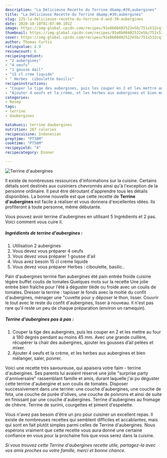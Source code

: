 ```yaml
---
description: "La Délicieuse Recette du Terrine d&amp;#39;aubergines"
title: "La Délicieuse Recette du Terrine d&amp;#39;aubergines"
slug: 125-la-delicieuse-recette-du-terrine-d-and-39-aubergines
date: 2020-10-10T01:07:08.101Z
image: https://img-global.cpcdn.com/recipes/91e8b08402522e5b/751x532cq70/terrine-daubergines-photo-principale-de-la-recette.jpg
thumbnail: https://img-global.cpcdn.com/recipes/91e8b08402522e5b/751x532cq70/terrine-daubergines-photo-principale-de-la-recette.jpg
cover: https://img-global.cpcdn.com/recipes/91e8b08402522e5b/751x532cq70/terrine-daubergines-photo-principale-de-la-recette.jpg
author: Thomas Curtis
ratingvalue: 4.9
reviewcount: 6
recipeingredient:
- "2 aubergines"
- "4 oeufs"
- "1 gousse dail"
- "15 cl crme liquide"
- " Herbes  ciboulette basilic"
recipeinstructions:
- "Couper la tige des aubergines, puis les couper en 2 et les mettre au four à 180 degrés pendant au moins 45 mm. Avec une grande cuillère, récupérer la chair des aubergines, ajouter les gousses d’ail pelées et mixer."
- "Ajouter 4 oeufs et la crème, et les herbes aux aubergines et bien mélanger, saler, poivrer."
categories:
- Resep
tags:
- terrine
- daubergines

katakunci: terrine daubergines 
nutrition: 267 calories
recipecuisine: Indonesian
preptime: "PT38M"
cooktime: "PT56M"
recipeyield: "4"
recipecategory: Dinner

---
```



![Terrine d&#39;aubergines](https://img-global.cpcdn.com/recipes/91e8b08402522e5b/751x532cq70/terrine-daubergines-photo-principale-de-la-recette.jpg)

Il existe de nombreuses ressources d'informations sur la cuisine. Certains détails sont destinés aux cuisiniers chevronnés ainsi qu'à l'exception de la personne ordinaire. Il peut être déroutant d'apprendre tous les détails disponibles. La bonne nouvelle est que cette recette de <strong> Terrine d&#39;aubergines </strong> est facile à réaliser et vous donnera d'excellentes idées. Ils profiteront à toute personne, même débutante.

<!--inarticleads1-->

Vous pouvez avoir terrine d&#39;aubergines en utilisant 5 Ingrédients et 2 pas. Voici comment vous cuire il.

##### Ingrédients de terrine d&#39;aubergines :

1. Utilisation 2 aubergines
1. Vous devez vous préparer 4 oeufs
1. Vous devez vous préparer 1 gousse d&#39;ail
1. Vous avez besoin 15 cl crème liquide
1. Vous devez vous préparer  Herbes : ciboulette, basilic..


Pain d&#39;aubergines terrine flan aubergines été pain entrée froide cuisine légère buffet coulis de tomates Quelques mots sur la recette Une jolie entrée bien fraîche pour l&#39;été à déguster tiède ou froide avec un coulis de tomates. Dresser la terrine : tapisser le fonds avec la moitié du confit d&#39;aubergines, ménager une &#34;cuvette pour y déposer le thon, lisser. Couvrir le tout avec le reste du confit d&#39;aubergines, lisser à nouveau. Il n&#39;est pas rare qu&#39;il reste un peu de chaque préparation (environ un ramequin). 

<!--inarticleads2-->

##### Terrine d&#39;aubergines pas à pas :

1. Couper la tige des aubergines, puis les couper en 2 et les mettre au four à 180 degrés pendant au moins 45 mm. Avec une grande cuillère, récupérer la chair des aubergines, ajouter les gousses d’ail pelées et mixer.
1. Ajouter 4 oeufs et la crème, et les herbes aux aubergines et bien mélanger, saler, poivrer.


Voici une recette très savoureuse, qui apaisera votre faim - terrine d&#39;aubergines. Ses parents lui avaient réservé une jolie &#34;surprise party d&#39;anniversaire&#34; rassemblant famille et amis, durant laquelle j&#39;ai pu déguster cette terrine d&#39;aubergine et son coulis de tomates. Disposer successivement dans une terrine: une couche d&#39;aubergines, une couche de feta, une couche de purée d&#39;olives, une couche de poivrons et ainsi de suite en finissant par une couche d&#39;aubergines. Terrine d&#39;aubergines au fromage de chèvre. Terrine de surimi, courgettes et piment d&#39;espelette. 

<!--inarticleads1-->

<p>
Vous n'avez pas besoin d'être un pro pour cuisiner un excellent repas. Il existe de nombreuses recettes qui semblent difficiles et accablantes, mais qui sont en fait plutôt simples parmi celles de Terrine d&#39;aubergines. Nous espérons vraiment que cette recette vous aura donné une certaine confiance en vous pour la prochaine fois que vous serez dans la cuisine.
</p>

<p>
<i>Si vous trouvez cette Terrine d&#39;aubergines recette utile, partagez-la avec vos amis proches ou votre famille, merci et bonne chance.</i>
</p>
